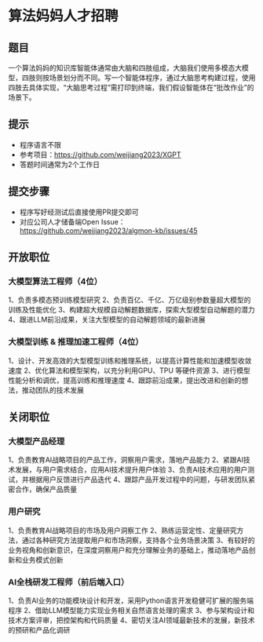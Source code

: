 # 算法妈妈人才招聘
## 题目
一个算法妈妈的知识库智能体通常由大脑和四肢组成，大脑我们使用多模态大模型，四肢则按场景划分而不同。写一个智能体程序，通过大脑思考构建过程，使用四肢去具体实现，“大脑思考过程”需打印到终端，我们假设智能体在“批改作业”的场景下。

## 提示
* 程序语言不限
* 参考项目：https://github.com/weijiang2023/XGPT
* 答题时间通常为2个工作日

## 提交步骤
* 程序写好经测试后直接使用PR提交即可
* 对应公司人才储备端Open Issue：https://github.com/weijiang2023/algmon-kb/issues/45

## 开放职位
### 大模型算法工程师（4位）
1、负责多模态预训练模型研究
2、负责百亿、千亿、万亿级别参数量超大模型的训练及性能优化
3、构建超大规模自动解题数据库，探索大型模型自动解题的潜力
4、跟进LLM前沿成果，关注大型模型的自动解题领域的最新进展

### 大模型训练 & 推理加速工程师（4位）
1、设计、开发高效的大型模型训练和推理系统，以提高计算性能和加速模型收敛速度
2、优化算法和模型架构，以充分利用GPU、TPU 等硬件资源
3、进行模型性能分析和调优，提高训练和推理速度
4、跟踪前沿成果，提出改进和创新的想法，推动团队的技术发展

## 关闭职位
### 大模型产品经理
1、负责教育AI战略项目的产品工作，洞察用户需求，落地产品能力
2、紧跟AI技术发展，与用户需求结合，应用AI技术提升用户体验
3、负责AI技术应用的用户测试，并根据用户反馈进行产品迭代
4、跟踪产品开发过程中的问题，与研发团队紧密合作，确保产品质量

### 用户研究
1、负责教育AI战略项目的市场及用户洞察工作
2、熟练运营定性、定量研究方法，通过各种研究方法提取用户和市场洞察，支持各个业务场景决策
3、有较好的业务视角和创新意识，在深度洞察用户和充分理解业务的基础上，推动落地产品创新和业务模式创新

### AI全栈研发工程师（前后端入口）
1、负责AI业务的功能模块设计和开发，采用Python语言开发稳健可扩展的服务端程序
2、借助LLM模型能力实现业务相关自然语言处理的需求
3、参与架构设计和技术方案评审，把控架构和代码质量
4、密切关注AI领域最新技术的发展，新技术的预研和产品化调研
